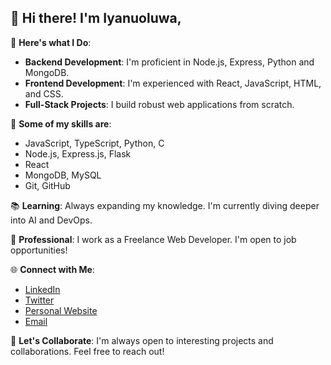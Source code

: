 <!--
**Iyanu456/Iyanu456** is a ✨ _special_ ✨ repository because its `README.md` (this file) appears on your GitHub profile.

Here are some ideas to get you started:

- 🔭 I’m currently working on ...
- 🌱 I’m currently learning ...
- 👯 I’m looking to collaborate on ...
- 🤔 I’m looking for help with ...
- 💬 Ask me about ...
- 📫 How to reach me: ...
- 😄 Pronouns: ...
- ⚡ Fun fact: ...
-->

##  👋 Hi there! I'm Iyanuoluwa,

🚀 **Here's what I Do**:
- **Backend Development**: I'm proficient in Node.js, Express, Python and MongoDB.
- **Frontend Development**: I'm experienced with React, JavaScript, HTML, and CSS.
- **Full-Stack Projects**: I build robust web applications from scratch.

🌟 **Some of my skills are**:
- JavaScript, TypeScript, Python, C
- Node.js, Express.js, Flask
- React
- MongoDB, MySQL
- Git, GitHub

📚 **Learning**: Always expanding my knowledge. I'm currently diving deeper into AI and DevOps.

💼 **Professional**: I work as a Freelance Web Developer. I'm open to job opportunities!

🌐 **Connect with Me**:
- [LinkedIn](https://www.linkedin.com/in/iyanuoluwa-oyerinde)
- [Twitter](https://twitter.com/)
- [Personal Website](https://iyanu.vercel.app)
- [Email](https://gmailto:oyerindei13@gmail.com)

💬 **Let's Collaborate**: I'm always open to interesting projects and collaborations. Feel free to reach out!
